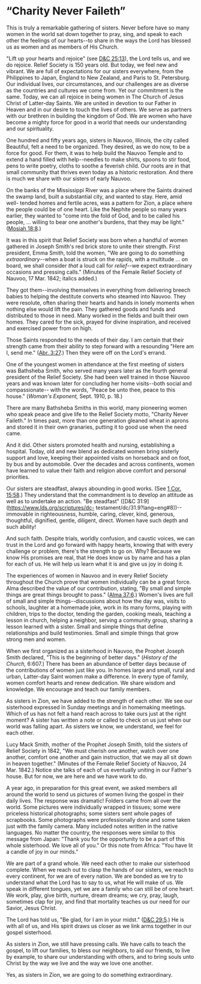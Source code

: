 # “Charity Never Faileth”

This is truly a remarkable gathering of sisters. Never before have so many
women in the world sat down together to pray, sing, and speak to each other
the feelings of our hearts--to share in the ways the Lord has blessed us as
women and as members of His Church.

"Lift up your hearts and rejoice" (see [D&amp;C
25:13](https://www.lds.org/scriptures/dc-testament/dc/25.13?lang=eng#12)), the
Lord tells us, and we do rejoice. Relief Society is 150 years old. But today,
we feel new and vibrant. We are full of expectations for our sisters
everywhere, from the Philippines to Japan, England to New Zealand, and Paris
to St. Petersburg. Our individual lives, our circumstances, and our challenges
are as diverse as the countries and cultures we come from. Yet our commitment
is the same. Today, we can all rejoice in being women in The Church of Jesus
Christ of Latter-day Saints. We are united in devotion to our Father in Heaven
and in our desire to touch the lives of others. We serve as partners with our
brethren in building the kingdom of God. We are women who have become a mighty
force for good in a world that needs our understanding and our spirituality.

One hundred and fifty years ago, sisters in Nauvoo, Illinois, the city called
Beautiful, felt a need to be organized. They desired, as we do now, to be a
force for good. For them, it was to help build the Nauvoo Temple and to extend
a hand filled with help--needles to make shirts, spoons to stir food, pens to
write poetry, cloths to soothe a feverish child. Our roots are in that small
community that thrives even today as a historic restoration. And there is much
we share with our sisters of early Nauvoo.

On the banks of the Mississippi River was a place where the Saints drained the
swamp land, built a substantial city, and wanted to stay. Here, amid well-
tended homes and fertile acres, was a pattern for Zion, a place where the
people could be of one heart. Like the Nephite people so many years earlier,
they wanted to "come into the fold of God, and to be called his people, ...
willing to bear one another's burdens, that they may be light." ([Mosiah
18:8](https://www.lds.org/scriptures/bofm/mosiah/18.8?lang=eng#7).)

It was in this spirit that Relief Society was born when a handful of women
gathered in Joseph Smith's red brick store to unite their strength. First
president, Emma Smith, told the women, "We are going to do something
_extraordinary_--when a boat is struck on the rapids, with a multitude ... on
board, we shall consider _that_ a loud call for _relief_--we expect
extraordinary occasions and pressing calls." (Minutes of the Female Relief
Society of Nauvoo, 17 Mar. 1842; italics added.)

They got them--involving themselves in everything from delivering breech
babies to helping the destitute converts who steamed into Nauvoo. They were
resolute, often sharing their hearts and hands in lonely moments when nothing
else would lift the pain. They gathered goods and funds and distributed to
those in need. Many worked in the fields and built their own homes. They cared
for the sick, prayed for divine inspiration, and received and exercised power
from on high.

Those Saints responded to the needs of their day. I am certain that their
strength came from their ability to step forward with a resounding "Here am I,
send me." ([Abr.
3:27](https://www.lds.org/scriptures/pgp/abr/3.27?lang=eng#26).) Then they
were off on the Lord's errand.

One of the youngest women in attendance at the first meeting of sisters was
Bathsheba Smith, who served many years later as the fourth general president
of the Relief Society. She had been well trained in those Nauvoo years and was
known later for concluding her home visits--both social and compassionate--
with the words, "Peace be unto thee, peace to this house." (_Woman's
Exponent,_ Sept. 1910, p. 18.)

There are many Bathsheba Smiths in this world, many pioneering women who speak
peace and give life to the Relief Society motto, "Charity Never Faileth." In
times past, more than one generation gleaned wheat in aprons and stored it in
their own granaries, putting it to good use when the need came.

And it did. Other sisters promoted health and nursing, establishing a
hospital. Today, old and new blend as dedicated women bring sisterly support
and love, keeping their appointed visits on horseback and on foot, by bus and
by automobile. Over the decades and across continents, women have learned to
value their faith and religion above comfort and personal priorities.

Our sisters are steadfast, always abounding in good works. (See [1 Cor.
15:58](https://www.lds.org/scriptures/nt/1-cor/15.58?lang=eng#57).) They
understand that the commandment is to develop an attitude as well as to
undertake an action. "Be steadfast" ([D&amp;C
31:9](https://www.lds.org/scriptures/dc-
testament/dc/31.9?lang=eng#8))--immovable in righteousness, humble, caring,
clever, kind, generous, thoughtful, dignified, gentle, diligent, direct. Women
have such depth and such ability!

And such faith. Despite trials, worldly confusion, and caustic voices, we can
trust in the Lord and go forward with happy hearts, knowing that with every
challenge or problem, there's the strength to go on. Why? Because we know His
promises are real, that He does know us by name and has a plan for each of us.
He will help us learn what it is and give us joy in doing it.

The experiences of women in Nauvoo and in every Relief Society throughout the
Church prove that women individually can be a great force. Alma described the
value of our contribution, stating, "By small and simple things are great
things brought to pass." ([Alma
37:6](https://www.lds.org/scriptures/bofm/alma/37.6?lang=eng#5).) Women's
lives are full of small and simple things--discussions about how the day was,
visits to schools, laughter at a homemade joke, work in its many forms,
playing with children, trips to the doctor, tending the garden, cooking meals,
teaching a lesson in church, helping a neighbor, serving a community group,
sharing a lesson learned with a sister. Small and simple things that define
relationships and build testimonies. Small and simple things that grow strong
men and women.

When we first organized as a sisterhood in Nauvoo, the Prophet Joseph Smith
declared, "This is the beginning of better days." (_History of the Church,_
6:607.) There has been an abundance of better days because of the
contributions of women just like you. In homes large and small, rural and
urban, Latter-day Saint women make a difference. In every type of family,
women comfort hearts and renew dedication. We share wisdom and knowledge. We
encourage and teach our family members.

As sisters in Zion, we have added to the strength of each other. We see our
sisterhood expressed in Sunday meetings and in homemaking meetings. Which of
us has not felt a hand reach across to take ours just at the right moment? A
sister has written a note or called to check on us just when our world was
falling apart. As sisters we know, we understand, we feel for each other.

Lucy Mack Smith, mother of the Prophet Joseph Smith, told the sisters of
Relief Society in 1842, "We must cherish one another, watch over one another,
comfort one another and gain instruction, that we may all sit down in heaven
together." (Minutes of the Female Relief Society of Nauvoo, 24 Mar. 1842.)
Notice she talks of each of us eventually uniting in our Father's house. But
for now, we are here and we have work to do.

A year ago, in preparation for this great event, we asked members all around
the world to send us pictures of women living the gospel in their daily lives.
The response was dramatic! Folders came from all over the world. Some pictures
were individually wrapped in tissues; some were priceless historical
photographs; some sisters sent whole pages of scrapbooks. Some photographs
were professionally done and some taken just with the family camera. Many
included notes written in the native languages. No matter the country, the
responses were similar to this message from Japan: "Thank you for the
opportunity to be a part of this whole sisterhood. We love all of you." Or
this note from Africa: "You have lit a candle of joy in our minds."

We are part of a grand whole. We need each other to make our sisterhood
complete. When we reach out to clasp the hands of our sisters, we reach to
every continent, for we are of every nation. We are bonded as we try to
understand what the Lord has to say to us, what He will make of us. We speak
in different tongues, yet we are a family who can still be of one heart. We
work, play, give birth, nurture, dream dreams; we cry, pray, laugh, sometimes
clap for joy, and find that mortality teaches us our need for our Savior,
Jesus Christ.

The Lord has told us, "Be glad, for I am in your midst." ([D&amp;C
29:5](https://www.lds.org/scriptures/dc-testament/dc/29.5?lang=eng#4).) He is
with all of us, and His spirit draws us closer as we link arms together in our
gospel sisterhood.

As sisters in Zion, we still have pressing calls. We have calls to teach the
gospel, to lift our families, to bless our neighbors, to aid our friends, to
live by example, to share our understanding with others, and to bring souls
unto Christ by the way we live and the way we love one another.

Yes, as sisters in Zion, we are going to do something extraordinary.


